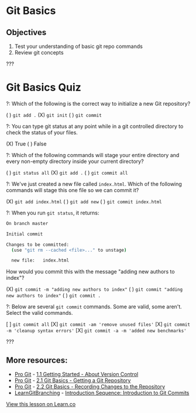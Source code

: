 # Git Basics

## Objectives

1. Test your understanding of basic git repo commands
2. Review git concepts

???

# Git Basics Quiz

?: Which of the following is the correct way to initialize a new Git repository?

( ) `git add .`
(X) `git init`
( ) `git commit`

?: You can type git status at any point while in a git controlled directory to check the status of your files.

(X) True
( ) False

?: Which of the following commands will stage your entire directory and every non-empty directory inside your current directory?

( ) `git status all`
(X) `git add .`
( ) `git commit all`

?: We've just created a new file called `index.html`. Which of the following commands will stage this one file so we can commit it?

(X) `git add index.html`
( ) `git add new`
( ) `git commit index.html`

?: When you run `git status`, it returns:

```bash
On branch master

Initial commit

Changes to be committed:
  (use "git rm --cached <file>..." to unstage)

  new file:   index.html
```

How would you commit this with the message "adding new authors to index"?

(X) `git commit -m "adding new authors to index"`
( ) `git commit "adding new authors to index"`
( ) `git commit .`

?: Below are several `git commit` commands. Some are valid, some aren't. Select the valid commands.

[ ] `git commit all`
[X] `git commit -am 'remove unused files'`
[X] `git commit -m 'cleanup syntax errors'`
[X] `git commit -a -m 'added new benchmarks'`

???

## More resources:

* [Pro Git](http://git-scm.com/book/) - [1.1 Getting Started - About Version Control](http://git-scm.com/book/en/Getting-Started-About-Version-Control)
* [Pro Git](http://git-scm.com/book/) - [2.1 Git Basics - Getting a Git Repository](http://git-scm.com/book/en/Git-Basics-Getting-a-Git-Repository)
* [Pro Git](http://git-scm.com/book/) - [2.2 Git Basics - Recording Changes to the Repository](http://git-scm.com/book/en/Git-Basics-Recording-Changes-to-the-Repository)
* [LearnGitBranching](http://pcottle.github.io/learnGitBranching/) - [Introduction Sequence: Introduction to Git Commits](http://pcottle.github.io/learnGitBranching/)

<a href='https://learn.co/lessons/demo-quiz' data-visibility='hidden'>View this lesson on Learn.co</a>
